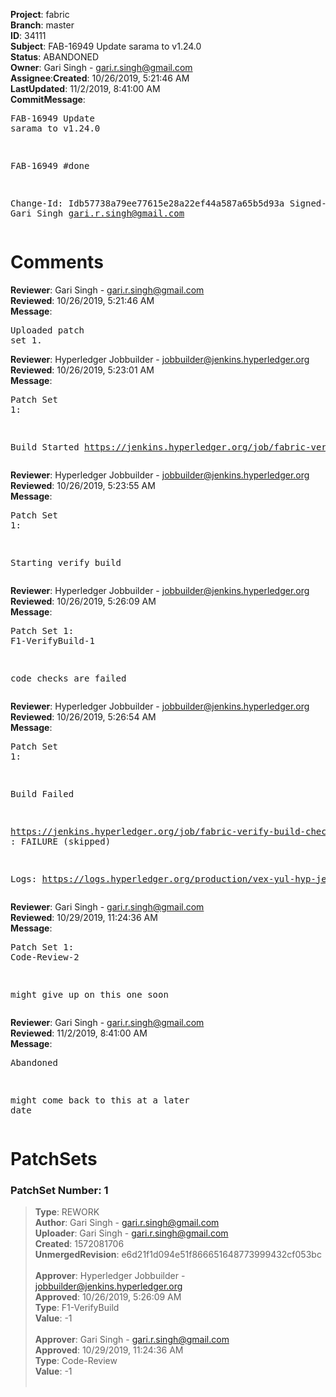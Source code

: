 <strong>Project</strong>: fabric</br><strong>Branch</strong>: master<br><strong>ID</strong>: 34111<br><strong>Subject</strong>: FAB-16949 Update sarama to v1.24.0<br><strong>Status</strong>: ABANDONED<br><strong>Owner</strong>: Gari Singh - gari.r.singh@gmail.com<br><strong>Assignee</strong>:<strong>Created</strong>: 10/26/2019, 5:21:46 AM<br><strong>LastUpdated</strong>: 11/2/2019, 8:41:00 AM<br><strong>CommitMessage</strong>:<br><pre>FAB-16949 Update sarama to v1.24.0

FAB-16949 #done

Change-Id: Idb57738a79ee77615e28a22ef44a587a65b5d93a
Signed-off-by: Gari Singh <gari.r.singh@gmail.com>
</pre><h1>Comments</h1><strong>Reviewer</strong>: Gari Singh - gari.r.singh@gmail.com<br><strong>Reviewed</strong>: 10/26/2019, 5:21:46 AM<br><strong>Message</strong>: <pre>Uploaded patch set 1.</pre><strong>Reviewer</strong>: Hyperledger Jobbuilder - jobbuilder@jenkins.hyperledger.org<br><strong>Reviewed</strong>: 10/26/2019, 5:23:01 AM<br><strong>Message</strong>: <pre>Patch Set 1:

Build Started https://jenkins.hyperledger.org/job/fabric-verify-build-checks-x86_64/17966/</pre><strong>Reviewer</strong>: Hyperledger Jobbuilder - jobbuilder@jenkins.hyperledger.org<br><strong>Reviewed</strong>: 10/26/2019, 5:23:55 AM<br><strong>Message</strong>: <pre>Patch Set 1:

Starting verify build</pre><strong>Reviewer</strong>: Hyperledger Jobbuilder - jobbuilder@jenkins.hyperledger.org<br><strong>Reviewed</strong>: 10/26/2019, 5:26:09 AM<br><strong>Message</strong>: <pre>Patch Set 1: F1-VerifyBuild-1

code checks are failed</pre><strong>Reviewer</strong>: Hyperledger Jobbuilder - jobbuilder@jenkins.hyperledger.org<br><strong>Reviewed</strong>: 10/26/2019, 5:26:54 AM<br><strong>Message</strong>: <pre>Patch Set 1:

Build Failed 

https://jenkins.hyperledger.org/job/fabric-verify-build-checks-x86_64/17966/ : FAILURE (skipped)

Logs: https://logs.hyperledger.org/production/vex-yul-hyp-jenkins-3/fabric-verify-build-checks-x86_64/17966</pre><strong>Reviewer</strong>: Gari Singh - gari.r.singh@gmail.com<br><strong>Reviewed</strong>: 10/29/2019, 11:24:36 AM<br><strong>Message</strong>: <pre>Patch Set 1: Code-Review-2

might give up on this one soon</pre><strong>Reviewer</strong>: Gari Singh - gari.r.singh@gmail.com<br><strong>Reviewed</strong>: 11/2/2019, 8:41:00 AM<br><strong>Message</strong>: <pre>Abandoned

might come back to this at a later date</pre><h1>PatchSets</h1><h3>PatchSet Number: 1</h3><blockquote><strong>Type</strong>: REWORK<br><strong>Author</strong>: Gari Singh - gari.r.singh@gmail.com<br><strong>Uploader</strong>: Gari Singh - gari.r.singh@gmail.com<br><strong>Created</strong>: 1572081706<br><strong>UnmergedRevision</strong>: e6d21f1d094e51f866651648773999432cf053bc<br><br><strong>Approver</strong>: Hyperledger Jobbuilder - jobbuilder@jenkins.hyperledger.org<br><strong>Approved</strong>: 10/26/2019, 5:26:09 AM<br><strong>Type</strong>: F1-VerifyBuild<br><strong>Value</strong>: -1<br><br><strong>Approver</strong>: Gari Singh - gari.r.singh@gmail.com<br><strong>Approved</strong>: 10/29/2019, 11:24:36 AM<br><strong>Type</strong>: Code-Review<br><strong>Value</strong>: -1<br><br></blockquote>